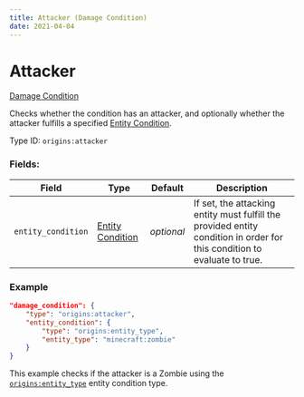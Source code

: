 ```yaml
---
title: Attacker (Damage Condition)
date: 2021-04-04
---
```


# Attacker

[Damage Condition](../damage_conditions.md)

Checks whether the condition has an attacker, and optionally whether the attacker fulfills a specified [Entity Condition](../entity_conditions.md).

Type ID: `origins:attacker`

### Fields:

Field  | Type | Default | Description
-------|------|---------|-------------
`entity_condition` | [Entity Condition](../entity_conditions.md) | _optional_ | If set, the attacking entity must fulfill the provided entity condition in order for this condition to evaluate to true.

### Example
```json
"damage_condition": {
    "type": "origins:attacker",
    "entity_condition": {
        "type": "origins:entity_type",
        "entity_type": "minecraft:zombie"
    }
}
```
This example checks if the attacker is a Zombie using the [`origins:entity_type`](../entity_conditions/entity_type.md) entity condition type.
